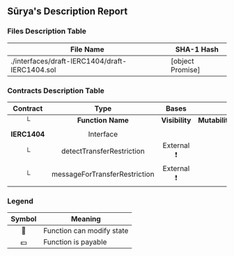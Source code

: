 ## Sūrya's Description Report

### Files Description Table


|  File Name  |  SHA-1 Hash  |
|-------------|--------------|
| ./interfaces/draft-IERC1404/draft-IERC1404.sol | [object Promise] |


### Contracts Description Table


|  Contract  |         Type        |       Bases      |                  |                 |
|:----------:|:-------------------:|:----------------:|:----------------:|:---------------:|
|     └      |  **Function Name**  |  **Visibility**  |  **Mutability**  |  **Modifiers**  |
||||||
| **IERC1404** | Interface |  |||
| └ | detectTransferRestriction | External ❗️ |   |NO❗️ |
| └ | messageForTransferRestriction | External ❗️ |   |NO❗️ |


### Legend

|  Symbol  |  Meaning  |
|:--------:|-----------|
|    🛑    | Function can modify state |
|    💵    | Function is payable |
